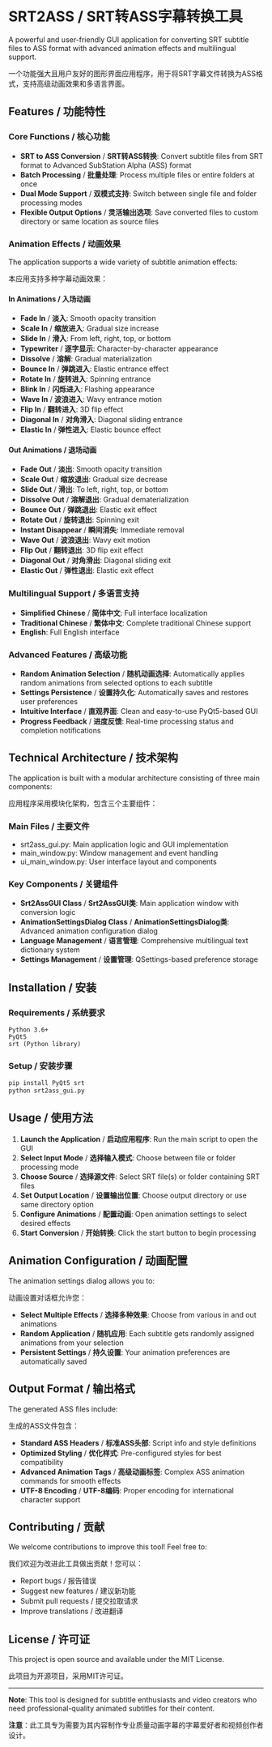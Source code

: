 

# SRT2ASS  / SRT转ASS字幕转换工具

A powerful and user-friendly GUI application for converting SRT subtitle files to ASS format with advanced animation effects and multilingual support.

一个功能强大且用户友好的图形界面应用程序，用于将SRT字幕文件转换为ASS格式，支持高级动画效果和多语言界面。

## Features / 功能特性

### Core Functions / 核心功能
- **SRT to ASS Conversion** / **SRT转ASS转换**: Convert subtitle files from SRT format to Advanced SubStation Alpha (ASS) format
- **Batch Processing** / **批量处理**: Process multiple files or entire folders at once
- **Dual Mode Support** / **双模式支持**: Switch between single file and folder processing modes
- **Flexible Output Options** / **灵活输出选项**: Save converted files to custom directory or same location as source files

### Animation Effects / 动画效果
The application supports a wide variety of subtitle animation effects:

本应用支持多种字幕动画效果：

#### In Animations / 入场动画
- **Fade In** / **淡入**: Smooth opacity transition
- **Scale In** / **缩放进入**: Gradual size increase
- **Slide In** / **滑入**: From left, right, top, or bottom
- **Typewriter** / **逐字显示**: Character-by-character appearance
- **Dissolve** / **溶解**: Gradual materialization
- **Bounce In** / **弹跳进入**: Elastic entrance effect
- **Rotate In** / **旋转进入**: Spinning entrance
- **Blink In** / **闪烁进入**: Flashing appearance
- **Wave In** / **波浪进入**: Wavy entrance motion
- **Flip In** / **翻转进入**: 3D flip effect
- **Diagonal In** / **对角滑入**: Diagonal sliding entrance
- **Elastic In** / **弹性进入**: Elastic bounce effect

#### Out Animations / 退场动画
- **Fade Out** / **淡出**: Smooth opacity transition
- **Scale Out** / **缩放退出**: Gradual size decrease
- **Slide Out** / **滑出**: To left, right, top, or bottom
- **Dissolve Out** / **溶解退出**: Gradual dematerialization
- **Bounce Out** / **弹跳退出**: Elastic exit effect
- **Rotate Out** / **旋转退出**: Spinning exit
- **Instant Disappear** / **瞬间消失**: Immediate removal
- **Wave Out** / **波浪退出**: Wavy exit motion
- **Flip Out** / **翻转退出**: 3D flip exit effect
- **Diagonal Out** / **对角滑出**: Diagonal sliding exit
- **Elastic Out** / **弹性退出**: Elastic exit effect

### Multilingual Support / 多语言支持
- **Simplified Chinese** / **简体中文**: Full interface localization
- **Traditional Chinese** / **繁体中文**: Complete traditional Chinese support
- **English**: Full English interface

### Advanced Features / 高级功能
- **Random Animation Selection** / **随机动画选择**: Automatically applies random animations from selected options to each subtitle
- **Settings Persistence** / **设置持久化**: Automatically saves and restores user preferences
- **Intuitive Interface** / **直观界面**: Clean and easy-to-use PyQt5-based GUI
- **Progress Feedback** / **进度反馈**: Real-time processing status and completion notifications

## Technical Architecture / 技术架构

The application is built with a modular architecture consisting of three main components:

应用程序采用模块化架构，包含三个主要组件：

### Main Files / 主要文件
- srt2ass_gui.py: Main application logic and GUI implementation
- main_window.py: Window management and event handling
- ui_main_window.py: User interface layout and components

### Key Components / 关键组件
- **Srt2AssGUI Class** / **Srt2AssGUI类**: Main application window with conversion logic
- **AnimationSettingsDialog Class** / **AnimationSettingsDialog类**: Advanced animation configuration dialog
- **Language Management** / **语言管理**: Comprehensive multilingual text dictionary system
- **Settings Management** / **设置管理**: QSettings-based preference storage

## Installation / 安装

### Requirements / 系统要求
```
Python 3.6+
PyQt5
srt (Python library)
```

### Setup / 安装步骤
```bash
pip install PyQt5 srt
python srt2ass_gui.py
```

## Usage / 使用方法

1. **Launch the Application** / **启动应用程序**: Run the main script to open the GUI
2. **Select Input Mode** / **选择输入模式**: Choose between file or folder processing mode
3. **Choose Source** / **选择源文件**: Select SRT file(s) or folder containing SRT files
4. **Set Output Location** / **设置输出位置**: Choose output directory or use same directory option
5. **Configure Animations** / **配置动画**: Open animation settings to select desired effects
6. **Start Conversion** / **开始转换**: Click the start button to begin processing

## Animation Configuration / 动画配置

The animation settings dialog allows you to:

动画设置对话框允许您：

- **Select Multiple Effects** / **选择多种效果**: Choose from various in and out animations
- **Random Application** / **随机应用**: Each subtitle gets randomly assigned animations from your selection
- **Persistent Settings** / **持久设置**: Your animation preferences are automatically saved

## Output Format / 输出格式

The generated ASS files include:

生成的ASS文件包含：

- **Standard ASS Headers** / **标准ASS头部**: Script info and style definitions
- **Optimized Styling** / **优化样式**: Pre-configured styles for best compatibility
- **Advanced Animation Tags** / **高级动画标签**: Complex ASS animation commands for smooth effects
- **UTF-8 Encoding** / **UTF-8编码**: Proper encoding for international character support

## Contributing / 贡献

We welcome contributions to improve this tool! Feel free to:

我们欢迎为改进此工具做出贡献！您可以：

- Report bugs / 报告错误
- Suggest new features / 建议新功能
- Submit pull requests / 提交拉取请求
- Improve translations / 改进翻译

## License / 许可证

This project is open source and available under the MIT License.

此项目为开源项目，采用MIT许可证。

---

**Note**: This tool is designed for subtitle enthusiasts and video creators who need professional-quality animated subtitles for their content.

**注意**：此工具专为需要为其内容制作专业质量动画字幕的字幕爱好者和视频创作者设计。
